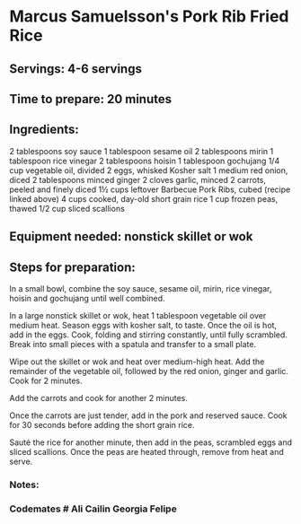 # Marcus Samuelsson's Pork Rib Fried Rice

## Servings: 4-6 servings

## Time to prepare: 20 minutes

## Ingredients:

2 tablespoons soy sauce
1 tablespoon sesame oil
2 tablespoons mirin
1 tablespoon rice vinegar
2 tablespoons hoisin
1 tablespoon gochujang
1/4 cup vegetable oil, divided
2 eggs, whisked
Kosher salt
1 medium red onion, diced
2 tablespoons minced ginger
2 cloves garlic, minced
2 carrots, peeled and finely diced
1½ cups leftover Barbecue Pork Ribs, cubed (recipe linked above)
4 cups cooked, day-old short grain rice
1 cup frozen peas, thawed
1/2 cup sliced scallions


## Equipment needed: nonstick skillet or wok


## Steps for preparation: 

In a small bowl, combine the soy sauce, sesame oil, mirin, rice vinegar, hoisin and gochujang until well combined.

In a large nonstick skillet or wok, heat 1 tablespoon vegetable oil over medium heat. Season eggs with kosher salt, to taste. Once the oil is hot, add in the eggs. Cook, folding and stirring constantly, until fully scrambled. Break into small pieces with a spatula and transfer to a small plate.

Wipe out the skillet or wok and heat over medium-high heat. Add the remainder of the vegetable oil, followed by the red onion, ginger and garlic. Cook for 2 minutes.

Add the carrots and cook for another 2 minutes.

Once the carrots are just tender, add in the pork and reserved sauce. Cook for 30 seconds before adding the short grain rice.

Sauté the rice for another minute, then add in the peas, scrambled eggs and sliced scallions. Once the peas are heated through, remove from heat and serve. 



### Notes:



### Codemates # Ali Cailin Georgia Felipe
